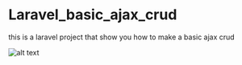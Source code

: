 # Laravel_basic_ajax_crud
this is a laravel project that show you how to make a basic ajax crud 

![alt text](https://iili.io/JKBF4us.md.png)
